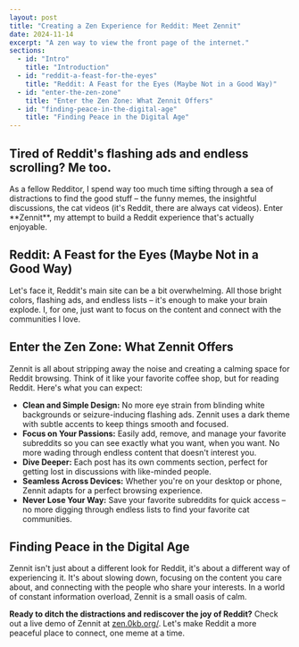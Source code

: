 ```yaml
---
layout: post
title: "Creating a Zen Experience for Reddit: Meet Zennit"
date: 2024-11-14
excerpt: "A zen way to view the front page of the internet."
sections:
  - id: "Intro"
    title: "Introduction"
  - id: "reddit-a-feast-for-the-eyes"
    title: "Reddit: A Feast for the Eyes (Maybe Not in a Good Way)"
  - id: "enter-the-zen-zone"
    title: "Enter the Zen Zone: What Zennit Offers"
  - id: "finding-peace-in-the-digital-age"
    title: "Finding Peace in the Digital Age"
---
```

<section id="Intro">
  <h1 class="text-3xl font-bold text-gray-100 mb-4"> Tired of Reddit's flashing ads and endless scrolling? Me too. </h1> 
  <p>As a fellow Redditor, I spend way too much time sifting through a sea of distractions to find the good stuff – the funny memes, the insightful discussions, the cat videos (it's Reddit, there are always cat videos). Enter **Zennit**, my attempt to build a Reddit experience that's actually enjoyable.</p>
</section>

<section id="reddit-a-feast-for-the-eyes">
    <h2 class="text-3xl font-bold text-gray-100 mb-4">Reddit: A Feast for the Eyes (Maybe Not in a Good Way)</h2>
    <p>Let's face it, Reddit's main site can be a bit overwhelming. All those bright colors, flashing ads, and endless lists – it's enough to make your brain explode. I, for one, just want to focus on the content and connect with the communities I love.</p>
</section>

<section id="enter-the-zen-zone">
    <h2 class="text-3xl font-bold text-gray-100 mb-4">Enter the Zen Zone: What Zennit Offers</h2>
    <p>Zennit is all about stripping away the noise and creating a calming space for Reddit browsing. Think of it like your favorite coffee shop, but for reading Reddit. Here's what you can expect:</p>
    <ul class="list-disc list-inside mb-4">
        <li><strong>Clean and Simple Design:</strong> No more eye strain from blinding white backgrounds or seizure-inducing flashing ads. Zennit uses a dark theme with subtle accents to keep things smooth and focused.</li>
        <li><strong>Focus on Your Passions:</strong> Easily add, remove, and manage your favorite subreddits so you can see exactly what you want, when you want. No more wading through endless content that doesn't interest you.</li>
        <li><strong>Dive Deeper:</strong> Each post has its own comments section, perfect for getting lost in discussions with like-minded people.</li>
        <li><strong>Seamless Across Devices:</strong> Whether you're on your desktop or phone, Zennit adapts for a perfect browsing experience.</li>
        <li><strong>Never Lose Your Way:</strong> Save your favorite subreddits for quick access – no more digging through endless lists to find your favorite cat communities.</li>
    </ul>
</section>

<section id="finding-peace-in-the-digital-age">
    <h2 class="text-3xl font-bold text-gray-100 mb-4">Finding Peace in the Digital Age</h2>
    <p>Zennit isn't just about a different look for Reddit, it's about a different way of experiencing it. It's about slowing down, focusing on the content you care about, and connecting with the people who share your interests. In a world of constant information overload, Zennit is a small oasis of calm.</p>
    <p><strong>Ready to ditch the distractions and rediscover the joy of Reddit?</strong> Check out a live demo of Zennit at <span class="border border-gray-500 px-2 py-1"><a href="https://zen.0kb.org/" class="text-teal-500 underline">zen.0kb.org/</a></span>. Let's make Reddit a more peaceful place to connect, one meme at a time.</p>
</section>
